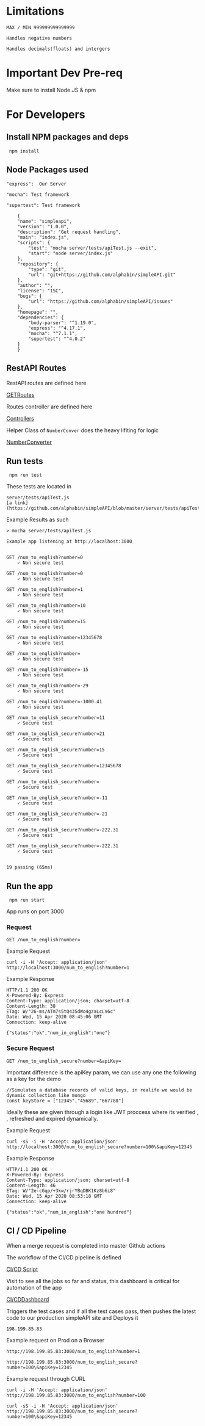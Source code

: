  
# Limitations

    MAX / MIN 999999999999999 

    Handles negative numbers

    Handles decimals(floats) and intergers

# Important Dev Pre-req

Make sure to install Node.JS & npm

# For Developers

## Install NPM packages and deps
     npm install

## Node Packages used 

    "express":  Our Server

    "mocha": Test framework

    "supertest": Test framework


```
    {
    "name": "simpleapi",
    "version": "1.0.0",
    "description": "Get request handling",
    "main": "index.js",
    "scripts": {
        "test": "mocha server/tests/apiTest.js --exit",
        "start": "node server/index.js"
    },
    "repository": {
        "type": "git",
        "url": "git+https://github.com/alphabin/simpleAPI.git"
    },
    "author": "",
    "license": "ISC",
    "bugs": {
        "url": "https://github.com/alphabin/simpleAPI/issues"
    },
    "homepage": "",
    "dependencies": {
        "body-parser": "^1.19.0",
        "express": "^4.17.1",
        "mocha": "^7.1.1",
        "supertest": "^4.0.2"
    }
    }
```
## RestAPI Routes

RestAPI routes are defined here

[GETRoutes](https://github.com/alphabin/simpleAPI/blob/master/server/routes/appRoutes.js)

Routes controller are defined here

[Controllers](https://github.com/alphabin/simpleAPI/blob/master/server/controller/apiController.js)

Helper Class of `NumberConver` does the heavy lifiting for logic

[NumberConverter](https://github.com/alphabin/simpleAPI/blob/master/server/controller/utility/utility.js)

## Run tests
     npm run test

These tests are located in

    server/tests/apiTest.js
    [a link](https://github.com/alphabin/simpleAPI/blob/master/server/tests/apiTest.js)

Example Results as such

    > mocha server/tests/apiTest.js

    Example app listening at http://localhost:3000


    GET /num_to_english?number=0
        ✓ Non secure test 

    GET /num_to_english?number=0
        ✓ Non secure test 

    GET /num_to_english?number=1
        ✓ Non secure test 

    GET /num_to_english?number=10
        ✓ Non secure test 

    GET /num_to_english?number=15
        ✓ Non secure test 

    GET /num_to_english?number=12345678
        ✓ Non secure test 

    GET /num_to_english?number=
        ✓ Non secure test 

    GET /num_to_english?number=-15
        ✓ Non secure test 

    GET /num_to_english?number=-29
        ✓ Non secure test 

    GET /num_to_english?number=-1000.41
        ✓ Non secure test 

    GET /num_to_english_secure?number=11
        ✓ Secure test

    GET /num_to_english_secure?number=21
        ✓ Secure test

    GET /num_to_english_secure?number=15
        ✓ Secure test

    GET /num_to_english_secure?number=12345678
        ✓ Secure test

    GET /num_to_english_secure?number=
        ✓ Secure test

    GET /num_to_english_secure?number=-11
        ✓ Secure test

    GET /num_to_english_secure?number=-21
        ✓ Secure test

    GET /num_to_english_secure?number=-222.31
        ✓ Secure test

    GET /num_to_english_secure?number=-222.31
        ✓ Secure test


    19 passing (65ms)
## Run the app
     npm run start

App runs on port 3000

### Request

`GET /num_to_english?number=`

Example Request

    curl -i -H 'Accept: application/json' http://localhost:3000/num_to_english?number=1

Example Response

    HTTP/1.1 200 OK
    X-Powered-By: Express
    Content-Type: application/json; charset=utf-8
    Content-Length: 38
    ETag: W/"26-ms/ATm7s5tQ43SdWo4gzaLcLV6c"
    Date: Wed, 15 Apr 2020 08:45:06 GMT
    Connection: keep-alive

    {"status":"ok","num_in_english":"one"}

### Secure Request

`GET /num_to_english_secure?number=&apiKey=`

Important difference is the apiKey param, we can use any one the following as a key for the demo

    //Simulates a database records of valid keys, in realife we would be dynamic collection like mongo 
    const keyStore = ["12345","45689","667788"]

Ideally these are given through a login like JWT proccess where its verified , , refreshed and expired dynamically.


Example Request

    curl -sS -i -H 'Accept: application/json' http://localhost:3000/num_to_english_secure?number=100\&apiKey=12345

Example Response

    HTTP/1.1 200 OK
    X-Powered-By: Express
    Content-Type: application/json; charset=utf-8
    Content-Length: 46
    ETag: W/"2e-cGqp/+3kw/rjrYBqDBK1Kz8b6i8"
    Date: Wed, 15 Apr 2020 08:53:18 GMT
    Connection: keep-alive

    {"status":"ok","num_in_english":"one hundred"}

## CI / CD Pipeline

When a merge request is completed into master Github actions

The workflow of the CI/CD pipeline is defined

[CI/CD Script](https://github.com/alphabin/simpleAPI/blob/master/.github/workflows/nodejs.yml)

Visit to see all the jobs so far and status, this dashboard is critical for automation of the app 

[CI/CDDashboard](https://github.com/alphabin/simpleAPI/actions?query=workflow%3A%22Node+Github+CI%22)

Triggers the test cases and if all the test cases pass, then pushes the latest code to our production simpleAPI site and Deploys it
    
    198.199.85.83

Example request on Prod on a Browser

    http://198.199.85.83:3000/num_to_english?number=1

    http://198.199.85.83:3000/num_to_english_secure?number=100\&apiKey=12345

Example request through CURL

    curl -i -H 'Accept: application/json' http://198.199.85.83:3000/num_to_english?number=100

    curl -sS -i -H 'Accept: application/json'   http://198.199.85.83:3000/num_to_english_secure?number=100\&apiKey=12345
